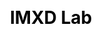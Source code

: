 ---
layout: index
title: IMXD Lab
tagline: Test Website
css: 
js: sliders.js
keywords: 
canonical: https://vratidc.github.io
---